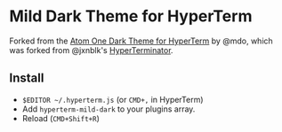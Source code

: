 # Mild Dark Theme for HyperTerm

Forked from the [Atom One Dark Theme for HyperTerm](https://github.com/mdo/hyperterm-atom-dark)
by @mdo, which was forked from @jxnblk's
[HyperTerminator](https://github.com/jxnblk/hyperterminator).

## Install

* `$EDITOR ~/.hyperterm.js` (or `CMD+,` in HyperTerm)
* Add `hyperterm-mild-dark` to your plugins array.
* Reload (`CMD+Shift+R`)
